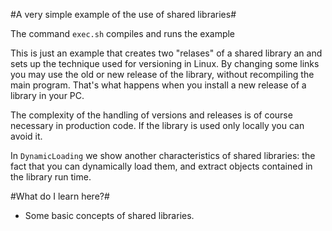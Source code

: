 #A very simple example of the use of shared libraries#


The command `exec.sh` compiles and runs the example

This is just an example that creates two "relases" of a shared library an and sets up the technique used for versioning in Linux. 
By changing some links you may use the old or new release of the library, without recompiling the main program. That's what happens when you install a new release of a library in your PC.

The complexity of the handling of versions and releases is of course necessary in production code. If the library is used only locally you can avoid it.

In `DynamicLoading` we show another characteristics of shared libraries: the fact that you can dynamically load them, and extract objects contained in the library run time.

#What do I learn here?#
- Some basic concepts of shared libraries. 